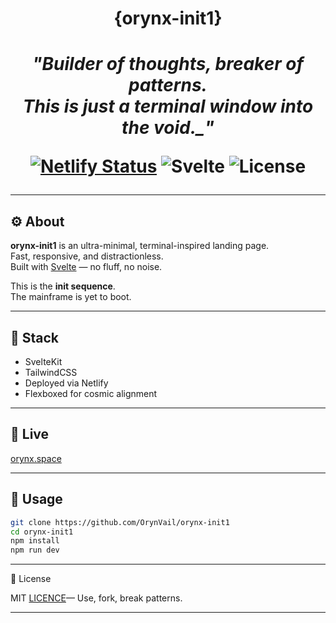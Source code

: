 <div align="center">
<h1>{orynx-init1}<h1/>

*"Builder of thoughts, breaker of patterns.*  
*This is just a terminal window into the void._"*  

 [![Netlify Status](https://api.netlify.com/api/v1/badges/bf300bb7-68f1-47e1-87ef-c3dfbccc965d/deploy-status)](https://app.netlify.com/projects/init1/deploys)
![Svelte](https://img.shields.io/badge/built%20with-svelte-orange)
![License](https://img.shields.io/badge/license-MIT-darkgreen)
</div>

---

## ⚙️ About

**orynx-init1** is an ultra-minimal, terminal-inspired landing page.  
Fast, responsive, and distractionless.  
Built with [Svelte](https://svelte.dev) — no fluff, no noise.

This is the **init sequence**.  
The mainframe is yet to boot.

---

## 🧱 Stack

- SvelteKit  
- TailwindCSS  
- Deployed via Netlify  
- Flexboxed for cosmic alignment

---

## 🚀 Live

[orynx.space](https://orynx.space)  

---

## 📂 Usage

```bash
git clone https://github.com/OrynVail/orynx-init1
cd orynx-init1
npm install
npm run dev
```

---

📜 License

MIT [LICENCE](License)— Use, fork, break patterns.


---
